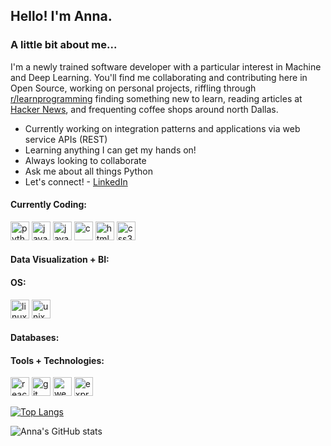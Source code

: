 <h2> Hello! I'm Anna. </h2>
<h3> A little bit about me... </h3>

I'm a newly trained software developer with a particular interest in Machine and Deep Learning. You'll find me collaborating and contributing here in Open Source, working on personal projects, riffling through [r/learnprogramming](https://www.reddit.com/r/learnprogramming/) finding something new to learn, reading articles at [Hacker News](https://news.ycombinator.com/), and frequenting coffee shops around north Dallas.

- Currently working on integration patterns and applications via web service APIs (REST)
- Learning anything I can get my hands on!
- Always looking to collaborate
- Ask me about all things Python
- Let's connect! - [LinkedIn](https://www.linkedin.com/in/anna-mattingly/)

<h4> Currently Coding: </h4>
<p align="left">
<img src="https://cdn.jsdelivr.net/gh/devicons/devicon/icons/python/python-original.svg" alt="python" width="30" height="30"/>
<img src="https://cdn.jsdelivr.net/gh/devicons/devicon/icons/java/java-original.svg" alt="java" width="30" height="30"/>
<img src="https://cdn.jsdelivr.net/gh/devicons/devicon/icons/javascript/javascript-original.svg" alt="javascript" width="30" height="30"/>
<img src="https://cdn.jsdelivr.net/gh/devicons/devicon/icons/c/c-original.svg" alt="c" width="30" height="30"/>
<img src="https://cdn.jsdelivr.net/gh/devicons/devicon/icons/html5/html5-original.svg" alt="html5" width="30" height="30"/>
<img src="https://cdn.jsdelivr.net/gh/devicons/devicon/icons/css3/css3-original.svg" alt="css3" width="30" height="30"/>
</p>

<h4> Data Visualization + BI: </h4>
<p align="left">
</p>

<h4> OS: </h4>
<p align="left">
<img src="https://cdn.jsdelivr.net/gh/devicons/devicon/icons/linux/linux-original.svg" alt="linux" width="30" height="30"/>
<img src="https://cdn.jsdelivr.net/gh/devicons/devicon/icons/unix/unix-original.svg" alt="unix" width="30" height="30"/>
</p>

<h4> Databases: </h4>
<p align="left">
</p>

<h4> Tools + Technologies: </h4>
<p align="left">
<img src="https://cdn.jsdelivr.net/gh/devicons/devicon/icons/react/react-original.svg" alt="react" width="30" height="30"/>
<img src="https://cdn.jsdelivr.net/gh/devicons/devicon/icons/git/git-original.svg" alt="git" width="30" height="30"/>
<img src="https://cdn.jsdelivr.net/gh/devicons/devicon/icons/webpack/webpack-original.svg" alt="webpack" width="30" height="30"/>
<img src="https://cdn.jsdelivr.net/gh/devicons/devicon/icons/express/express-original.svg" alt="express" width="30" height="30"/>
</p>



[![Top Langs](https://github-readme-stats.vercel.app/api/top-langs/?username=anna-mattingly&layout=compact&theme=default)](https://github.com/anna-mattingly/github-readme-stats)

![Anna's GitHub stats](https://github-readme-stats.vercel.app/api?username=anna-mattingly&show_icons=true&theme=default&layout=compact)
